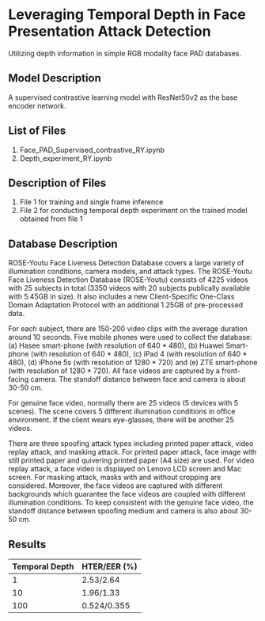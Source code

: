 # Leveraging Temporal Depth in Face Presentation Attack Detection

Utilizing depth information in simple RGB modality face PAD databases.

## Model Description

A supervised contrastive learning model with ResNet50v2 as the base encoder network.

## List of Files
1. Face_PAD_Supervised_contrastive_RY.ipynb
2. Depth_experiment_RY.ipynb

## Description of Files
1. File 1 for training and single frame inference
2. File 2 for conducting temporal depth experiment on the trained model obtained from file 1 

## Database Description
ROSE-Youtu Face Liveness Detection Database covers a large variety of illumination conditions, camera models, and attack types. The ROSE-Youtu Face Liveness Detection Database (ROSE-Youtu) consists of 4225 videos with 25 subjects in total (3350 videos with 20 subjects publically available with 5.45GB in size).  It also includes a new Client-Specific One-Class Domain Adaptation Protocol with an additional 1.25GB of pre-processed data.

For each subject, there are 150-200 video clips with the average duration around 10 seconds. Five mobile phones were used to collect the database: (a) Hasee smart-phone (with resolution of 640 * 480), (b) Huawei Smart-phone (with resolution of 640 * 480), (c) iPad 4 (with resolution of 640 * 480), (d) iPhone 5s (with resolution of 1280 * 720) and (e) ZTE smart-phone (with resolution of 1280 * 720). All face videos are captured by a front-facing camera. The standoff distance between face and camera is about 30-50 cm.

For genuine face video, normally there are 25 videos (5 devices with 5 scenes). The scene covers 5 different illumination conditions in office environment. If the client wears eye-glasses, there will be another 25 videos.

There are three spoofing attack types including printed paper attack, video replay attack, and masking attack. For printed paper attack, face image with still printed paper and quivering printed paper (A4 size) are used. For video replay attack, a face video is displayed on Lenovo LCD screen and Mac screen. For masking attack, masks with and without cropping are considered. Moreover, the face videos are captured with different backgrounds which guarantee the face videos are coupled with different illumination conditions. To keep consistent with the genuine face video, the standoff distance between spoofing medium and camera is also about 30-50 cm.

## Results

Temporal Depth | HTER/EER (%)
---------------|-------------
1              |2.53/2.64
10             |1.96/1.33
100            |0.524/0.355
